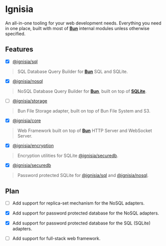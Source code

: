 # Ignisia

An all-in-one tooling for your web development needs. Everything you need in one place, built with most of [**Bun**](https://bun.sh) internal modules unless otherwise specified.

## Features

- [x] [@ignisia/sql](./packages/sql)

> SQL Database Query Builder for [**Bun**](https://bun.sh) SQL and SQLite.

- [x] [@ignisia/nosql](./packages/nosql)

> NoSQL Database Query Builder for [**Bun**](https://bun.sh), built on top of [**SQLite**](https://sqlite.org/).

- [ ] [@ignisia/storage](./packages/storage)

> Bun File Storage adapter, built on top of Bun File System and S3.

- [x] [@ignisia/core](./packages/core)

> Web Framework built on top of [**Bun**](https://bun.sh) HTTP Server and WebSocket Server.

- [x] [@ignisia/encryption](./packages/encryption)

> Encryption utilities for SQLite [@ignisia/securedb](./packages/securedb).

- [x] [@ignisia/securedb](./packages/securedb)

> Password protected SQLite for [@ignisia/sql](./packages/sql) and [@ignisia/nosql](./packages/nosql).

## Plan

- [ ] Add support for replica-set mechanism for the NoSQL adapters.

- [x] Add support for password protected database for the NoSQL adapters.

- [x] Add support for password protected database for the SQL (SQLite) adapters.

- [ ] Add support for full-stack web framework.
